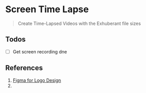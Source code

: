 # Screen Time Lapse

> Create Time-Lapsed Videos with the Exhuberant file sizes

## Todos

- [ ] Get screen recording dne

## References

1. [Figma for Logo Design](https://www.figma.com/file/xjQXzmp5ejDNgUtTX62RhG/ScreenTimeLapse?node-id=0%3A1&t=43YCmlKjDvZ5w7Qp-1)
2. []()
